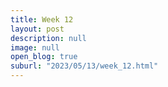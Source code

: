 ```yaml
---
title: Week 12
layout: post
description: null
image: null
open_blog: true
suburl: "2023/05/13/week_12.html"
---
```

